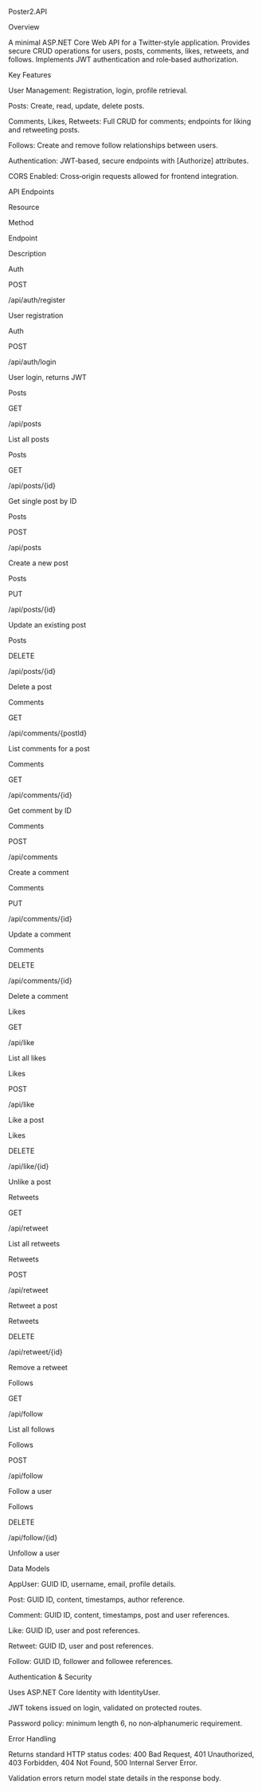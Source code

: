Poster2.API

Overview

A minimal ASP.NET Core Web API for a Twitter‑style application. Provides secure CRUD operations for users, posts, comments, likes, retweets, and follows. Implements JWT authentication and role‑based authorization.

Key Features

User Management: Registration, login, profile retrieval.

Posts: Create, read, update, delete posts.

Comments, Likes, Retweets: Full CRUD for comments; endpoints for liking and retweeting posts.

Follows: Create and remove follow relationships between users.

Authentication: JWT‑based, secure endpoints with [Authorize] attributes.

CORS Enabled: Cross‑origin requests allowed for frontend integration.

API Endpoints

Resource

Method

Endpoint

Description

Auth

POST

/api/auth/register

User registration

Auth

POST

/api/auth/login

User login, returns JWT

Posts

GET

/api/posts

List all posts

Posts

GET

/api/posts/{id}

Get single post by ID

Posts

POST

/api/posts

Create a new post

Posts

PUT

/api/posts/{id}

Update an existing post

Posts

DELETE

/api/posts/{id}

Delete a post

Comments

GET

/api/comments/{postId}

List comments for a post

Comments

GET

/api/comments/{id}

Get comment by ID

Comments

POST

/api/comments

Create a comment

Comments

PUT

/api/comments/{id}

Update a comment

Comments

DELETE

/api/comments/{id}

Delete a comment

Likes

GET

/api/like

List all likes

Likes

POST

/api/like

Like a post

Likes

DELETE

/api/like/{id}

Unlike a post

Retweets

GET

/api/retweet

List all retweets

Retweets

POST

/api/retweet

Retweet a post

Retweets

DELETE

/api/retweet/{id}

Remove a retweet

Follows

GET

/api/follow

List all follows

Follows

POST

/api/follow

Follow a user

Follows

DELETE

/api/follow/{id}

Unfollow a user

Data Models

AppUser: GUID ID, username, email, profile details.

Post: GUID ID, content, timestamps, author reference.

Comment: GUID ID, content, timestamps, post and user references.

Like: GUID ID, user and post references.

Retweet: GUID ID, user and post references.

Follow: GUID ID, follower and followee references.

Authentication & Security

Uses ASP.NET Core Identity with IdentityUser<Guid>.

JWT tokens issued on login, validated on protected routes.

Password policy: minimum length 6, no non‑alphanumeric requirement.

Error Handling

Returns standard HTTP status codes: 400 Bad Request, 401 Unauthorized, 403 Forbidden, 404 Not Found, 500 Internal Server Error.

Validation errors return model state details in the response body.
